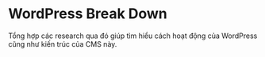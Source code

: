 # WordPress Break Down

Tổng hợp các research qua đó giúp tìm hiểu cách hoạt động của WordPress cũng như kiến trúc của CMS này.
